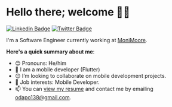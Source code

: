 # Hello there; welcome 👋🏾

[![Linkedin Badge](https://img.shields.io/badge/-oladapodanielolatubosun-blue?style=for-the-badge&logo=Linkedin&logoColor=white&link=https://www.linkedin.com/in/oladapodanielolatubosun)](https://www.linkedin.com/in/oladapodanielolatubosun) [![Twitter Badge](https://img.shields.io/badge/-@dapo_dev-1ca0f1?style=for-the-badge&logo=twitter&logoColor=white&link=https://twitter.com/dapo_dev)](https://twitter.com/dapo_dev)

I'm a Software Engineer currently working at [MoniMoore](https://monimoore.com).

**Here's a quick summary about me**:

- 😊 Pronouns: He/him
- 🌱  I am a mobile developer (Flutter)
- 😊 I’m looking to collaborate on mobile development projects. 
- 💼 Job interests: Mobile Developer.
- 📫 You can [view my resume](https://docs.google.com/document/d/1RjeIMeZAW9A-J0H7TwzMQ7uKAiL88Z0Q_zQ5MG-tt8Q/edit?usp=sharing) and contact me by emailing odapo138@gmail.com.
